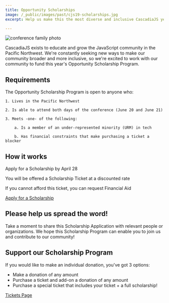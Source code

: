 ```yaml
---
title: Opportunity Scholarships
image: /_public/images/past/cjs19-scholarships.jpg
excerpt: Help us make this the most diverse and inclusive CascadiaJS yet!

---
```

![conference family photo](/_public/images/past/cjs19-family-photo.jpg)

CascadiaJS exists to educate and grow the JavaScript community in the Pacific Northwest. We're constantly seeking new ways to make our community broader and more inclusive, so we're excited to work with our community to fund this year's Opportunity Scholarship Program.

## Requirements

The Opportunity Scholarship Program is open to anyone who:

```
1. Lives in the Pacific Northwest

2. Is able to attend both days of the conference (June 20 and June 21)

3. Meets -one- of the following:

    a. Is a member of an under-represented minority (URM) in tech

    b. Has financial constraints that make purchasing a ticket a blocker
```

## How it works

<i class="fas fa-pen-field"></i> Apply for a Scholarship by <span class="highlight warning">April 28</span>

<i class="fas fa-ticket-alt"></i> You will be offered a Scholarship Ticket at a discounted rate

<i class="fas fa-heart"></i> If you cannot afford this ticket, you can request Financial Aid

<div class="cta"><a target="_blank" href="https://airtable.com/appYEQ4JXnRFkHgNQ/shr3HOuBxfT1JQt6A">Apply for a Scholarship</a></div>

## Please help us spread the word!

Take a moment to share this Scholarship Application with relevant people or organizations. We hope this Scholarship Program can enable you to join us and contribute to our community!

## Support our Scholarship Program

If you would like to make an individual donation, you've got 3 options:

* Make a donation of any amount
* Purchase a ticket and add-on a donation of any amount
* Purchase a special ticket that includes your ticket + a full scholarship!

<div class="cta secondary"><a href="/2024/tickets">Tickets Page</a></div>